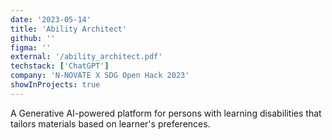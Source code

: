 ```yaml
---
date: '2023-05-14'
title: 'Ability Architect'
github: ''
figma: ''
external: '/ability_architect.pdf'
techstack: ['ChatGPT']
company: 'N-NOVATE X SDG Open Hack 2023'
showInProjects: true
---
```


A Generative AI-powered platform for persons with learning disabilities that tailors materials based on learner's preferences.
